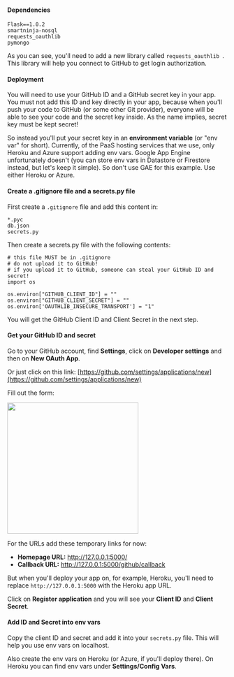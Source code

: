 #### Dependencies

	Flask==1.0.2
	smartninja-nosql
	requests_oauthlib
	pymongo

As you can see, you'll need to add a new library called `requests_oauthlib `. This library will help you connect to GitHub to get login authorization.

#### Deployment

You will need to use your GitHub ID and a GitHub secret key in your app. You must not add this ID and key directly in your app, because when you'll push your code to GitHub (or some other Git provider), everyone will be able to see your code and the secret key inside. As the name implies, secret key must be kept secret!

So instead you'll put your secret key in an **environment variable** (or "env var" for short). Currently, of the PaaS hosting services that we use, only Heroku and Azure support adding env vars. Google App Engine unfortunately doesn't (you can store env vars in Datastore or Firestore instead, but let's keep it simple). So don't use GAE for this example. Use either Heroku or Azure.

#### Create a .gitignore file and a secrets.py file

First create a `.gitignore` file and add this content in:

	*.pyc
	db.json
	secrets.py

Then create a secrets.py file with the following contents:

	# this file MUST be in .gitignore
	# do not upload it to GitHub!
	# if you upload it to GitHub, someone can steal your GitHub ID and secret!
	import os
	
	os.environ["GITHUB_CLIENT_ID"] = ""
	os.environ["GITHUB_CLIENT_SECRET"] = ""
	os.environ['OAUTHLIB_INSECURE_TRANSPORT'] = "1"

You will get the GitHub Client ID and Client Secret in the next step.

#### Get your GitHub ID and secret

Go to your GitHub account, find **Settings**, click on **Developer settings** and then on **New OAuth App**.

Or just click on this link: [https://github.com/settings/applications/new](https://github.com/settings/applications/new)

Fill out the form:

<img width="300px" src="https://storage.googleapis.com/smartninja/github-register-oauth-app-1548635618.png">

For the URLs add these temporary links for now:

- **Homepage URL:** http://127.0.0.1:5000/
- **Callback URL:** http://127.0.0.1:5000/github/callback

But when you'll deploy your app on, for example, Heroku, you'll need to replace `http://127.0.0.1:5000` with the Heroku app URL.

Click on **Register application** and you will see your **Client ID** and **Client Secret**.

#### Add ID and Secret into env vars

Copy the client ID and secret and add it into your `secrets.py` file. This will help you use env vars on localhost.

Also create the env vars on Heroku (or Azure, if you'll deploy there). On Heroku you can find env vars under **Settings/Config Vars**.
